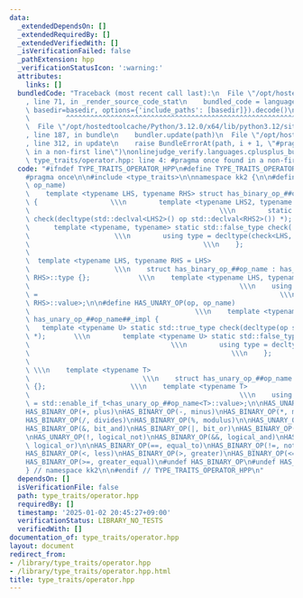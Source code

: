 ```yaml
---
data:
  _extendedDependsOn: []
  _extendedRequiredBy: []
  _extendedVerifiedWith: []
  _isVerificationFailed: false
  _pathExtension: hpp
  _verificationStatusIcon: ':warning:'
  attributes:
    links: []
  bundledCode: "Traceback (most recent call last):\n  File \"/opt/hostedtoolcache/Python/3.12.0/x64/lib/python3.12/site-packages/onlinejudge_verify/documentation/build.py\"\
    , line 71, in _render_source_code_stat\n    bundled_code = language.bundle(stat.path,\
    \ basedir=basedir, options={'include_paths': [basedir]}).decode()\n          \
    \         ^^^^^^^^^^^^^^^^^^^^^^^^^^^^^^^^^^^^^^^^^^^^^^^^^^^^^^^^^^^^^^^^^^^^^^^^^^^^^^^^^\n\
    \  File \"/opt/hostedtoolcache/Python/3.12.0/x64/lib/python3.12/site-packages/onlinejudge_verify/languages/cplusplus.py\"\
    , line 187, in bundle\n    bundler.update(path)\n  File \"/opt/hostedtoolcache/Python/3.12.0/x64/lib/python3.12/site-packages/onlinejudge_verify/languages/cplusplus_bundle.py\"\
    , line 312, in update\n    raise BundleErrorAt(path, i + 1, \"#pragma once found\
    \ in a non-first line\")\nonlinejudge_verify.languages.cplusplus_bundle.BundleErrorAt:\
    \ type_traits/operator.hpp: line 4: #pragma once found in a non-first line\n"
  code: "#ifndef TYPE_TRAITS_OPERATOR_HPP\n#define TYPE_TRAITS_OPERATOR_HPP 1\n\n\
    #pragma once\n\n#include <type_traits>\n\nnamespace kk2 {\n\n#define HAS_BINARY_OP(op,\
    \ op_name)                                                                 \\\n\
    \    template <typename LHS, typename RHS> struct has_binary_op_##op_name##_impl\
    \ {                  \\\n        template <typename LHS2, typename RHS2>     \
    \                                               \\\n        static std::true_type\
    \ check(decltype(std::declval<LHS2>() op std::declval<RHS2>()) *);     \\\n  \
    \      template <typename, typename> static std::false_type check(...);      \
    \                     \\\n        using type = decltype(check<LHS, RHS>(nullptr));\
    \                                           \\\n    };                       \
    \                                                                      \\\n  \
    \  template <typename LHS, typename RHS = LHS>                               \
    \                     \\\n    struct has_binary_op_##op_name : has_binary_op_##op_name##_impl<LHS,\
    \ RHS>::type {};            \\\n    template <typename LHS, typename RHS = LHS>\
    \                                                    \\\n    using has_binary_op_##op_name##_t\
    \ =                                                            \\\n        std::enable_if_t<has_binary_op_##op_name<LHS,\
    \ RHS>::value>;\n\n#define HAS_UNARY_OP(op, op_name)                         \
    \                                         \\\n    template <typename T> struct\
    \ has_unary_op_##op_name##_impl {                                   \\\n     \
    \   template <typename U> static std::true_type check(decltype(op std::declval<T>())\
    \ *);       \\\n        template <typename U> static std::false_type check(...);\
    \                                   \\\n        using type = decltype(check<T>(nullptr));\
    \                                                  \\\n    };                \
    \                                                                            \
    \ \\\n    template <typename T>                                              \
    \                            \\\n    struct has_unary_op_##op_name : has_unary_op_##op_name##_impl<T>::type\
    \ {};                     \\\n    template <typename T>                      \
    \                                                    \\\n    using has_unary_op_##op_name##_t\
    \ = std::enable_if_t<has_unary_op_##op_name<T>::value>;\n\nHAS_UNARY_OP(-, negation)\n\
    HAS_BINARY_OP(+, plus)\nHAS_BINARY_OP(-, minus)\nHAS_BINARY_OP(*, multiplies)\n\
    HAS_BINARY_OP(/, divides)\nHAS_BINARY_OP(%, modulus)\n\nHAS_UNARY_OP(~, bit_not)\n\
    HAS_BINARY_OP(&, bit_and)\nHAS_BINARY_OP(|, bit_or)\nHAS_BINARY_OP(^, bit_xor)\n\
    \nHAS_UNARY_OP(!, logical_not)\nHAS_BINARY_OP(&&, logical_and)\nHAS_BINARY_OP(||,\
    \ logical_or)\n\nHAS_BINARY_OP(==, equal_to)\nHAS_BINARY_OP(!=, not_equal_to)\n\
    HAS_BINARY_OP(<, less)\nHAS_BINARY_OP(>, greater)\nHAS_BINARY_OP(<=, less_equal)\n\
    HAS_BINARY_OP(>=, greater_equal)\n#undef HAS_BINARY_OP\n#undef HAS_UNARY_OP\n\
    } // namespace kk2\n\n#endif // TYPE_TRAITS_OPERATOR_HPP\n"
  dependsOn: []
  isVerificationFile: false
  path: type_traits/operator.hpp
  requiredBy: []
  timestamp: '2025-01-02 20:45:27+09:00'
  verificationStatus: LIBRARY_NO_TESTS
  verifiedWith: []
documentation_of: type_traits/operator.hpp
layout: document
redirect_from:
- /library/type_traits/operator.hpp
- /library/type_traits/operator.hpp.html
title: type_traits/operator.hpp
---
```

